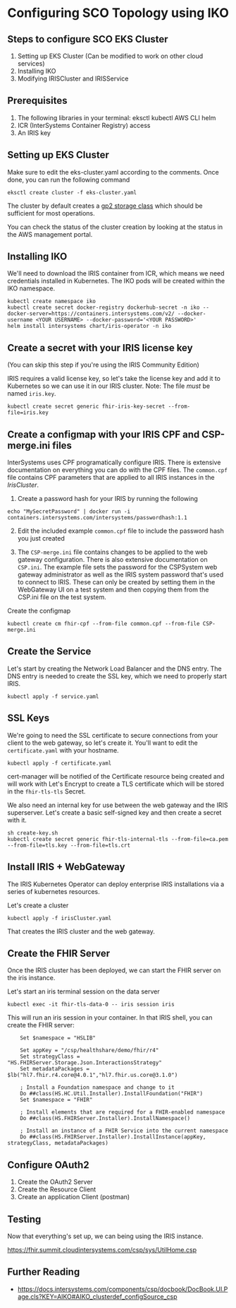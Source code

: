 # Configuring SCO Topology using IKO 

## Steps to configure SCO EKS Cluster

1. Setting up EKS Cluster (Can be modified to work on other cloud services)
2. Installing IKO
3. Modifying IRISCluster and IRISService

## Prerequisites

1. The following libraries in your terminal:
       eksctl
       kubectl
       AWS CLI
       helm
2. ICR (InterSystems Container Registry) access
3. An IRIS key

## Setting up EKS Cluster

Make sure to edit the eks-cluster.yaml according to the comments. Once done, you can run the following command

```
eksctl create cluster -f eks-cluster.yaml
```

The cluster by default creates a [gp2 storage class](https://aws.amazon.com/ebs/volume-types/#:~:text=gp2%20is%20the%20default%20EBS,interactive%20applications%2C%20and%20boot%20volumes) which should be sufficient for most operations. 

You can check the status of the cluster creation by looking at the status in the AWS management portal.

## Installing IKO

We'll need to download the IRIS container from ICR, which means we need credentials installed in Kubernetes. The IKO pods will be created within the IKO namespace.

```
kubectl create namespace iko
kubectl create secret docker-registry dockerhub-secret -n iko --docker-server=https://containers.intersystems.com/v2/ --docker-username <YOUR USERNAME> --docker-password='<YOUR PASSWORD>'
helm install intersystems chart/iris-operator -n iko
```

## Create a secret with your IRIS license key

(You can skip this step if you're using the IRIS Community Edition)

IRIS requires a valid license key, so let's take the license key and add it to Kubernetes so we can use it in our IRIS cluster.  Note:  The file *must* be named `iris.key`.

```
kubectl create secret generic fhir-iris-key-secret --from-file=iris.key
```

## Create a configmap with your IRIS CPF and CSP-merge.ini files

InterSystems uses CPF programatically configure IRIS.  There is extensive documentation on everything you can do with the CPF files.  The `common.cpf` file contains CPF parameters that are applied to all IRIS instances in the _IrisCluster_.  

1. Create a password hash for your IRIS by running the following
```
echo "MySecretPassword" | docker run -i containers.intersystems.com/intersystems/passwordhash:1.1
```

2. Edit the included example `common.cpf` file to include the password hash you just created

3. The `CSP-merge.ini` file contains changes to be applied to the web gateway configuration.  There is also extensive documentation on `CSP.ini`.  The example file sets the password for the CSPSystem web gateway administrator as well as the IRIS system password that's used to connect to IRIS.  These can only be created by setting them in the WebGateway UI on a test system and then copying them from the CSP.ini file on the test system.

Create the configmap
```
kubectl create cm fhir-cpf --from-file common.cpf --from-file CSP-merge.ini
```

## Create the Service

Let's start by creating the Network Load Balancer and the DNS entry.  The DNS entry is needed to create the SSL key, which we need to properly start IRIS.

```
kubectl apply -f service.yaml
```

## SSL Keys

We're going to need the SSL certificate to secure connections from your client to the web gateway, so let's create it.  You'll want to edit the `certificate.yaml` with your hostname.

```
kubectl apply -f certificate.yaml
```

cert-manager will be notified of the Certificate resource being created and will work with Let's Encrypt to create a TLS certificate which will be stored in the `fhir-tls-tls` Secret.

We also need an internal key for use between the web gateway and the IRIS superserver.  Let's create a basic self-signed key and then create a secret with it.

```
sh create-key.sh
kubectl create secret generic fhir-tls-internal-tls --from-file=ca.pem --from-file=tls.key --from-file=tls.crt
```

## Install IRIS + WebGateway

The IRIS Kubernetes Operator can deploy enterprise IRIS installations via a series of kubernetes resources.

Let's create a cluster
```
kubectl apply -f irisCluster.yaml
```

That creates the IRIS cluster and the web gateway.

## Create the FHIR Server

Once the IRIS cluster has been deployed, we can start the FHIR server on the iris instance.

Let's start an iris terminal session on the data server

```
kubectl exec -it fhir-tls-data-0 -- iris session iris
```

This will run an iris session in your container.  In that IRIS shell, you can create the FHIR server:

```
    Set $namespace = "HSLIB"

    Set appKey = "/csp/healthshare/demo/fhir/r4"
    Set strategyClass = "HS.FHIRServer.Storage.Json.InteractionsStrategy"
    Set metadataPackages = $lb("hl7.fhir.r4.core@4.0.1","hl7.fhir.us.core@3.1.0")

    ; Install a Foundation namespace and change to it
    Do ##class(HS.HC.Util.Installer).InstallFoundation("FHIR")
    Set $namespace = "FHIR"

    ; Install elements that are required for a FHIR-enabled namespace
    Do ##class(HS.FHIRServer.Installer).InstallNamespace()

    ; Install an instance of a FHIR Service into the current namespace
    Do ##class(HS.FHIRServer.Installer).InstallInstance(appKey, strategyClass, metadataPackages)
```

## Configure OAuth2

1. Create the OAuth2 Server
2. Create the Resource Client
3. Create an application Client (postman)


## Testing

Now that everything's set up, we can being using the IRIS instance. 

https://fhir.summit.cloudintersystems.com/csp/sys/UtilHome.csp


## Further Reading
* https://docs.intersystems.com/components/csp/docbook/DocBook.UI.Page.cls?KEY=AIKO#AIKO_clusterdef_configSource_csp
